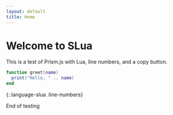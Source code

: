 ```yaml
---
layout: default
title: Home
---
```


# Welcome to SLua

This is a test of Prism.js with Lua, line numbers, and a copy button.

```lua
function greet(name)
  print("Hello, " .. name)
end
```
{:.language-slua .line-numbers}

End of testing
